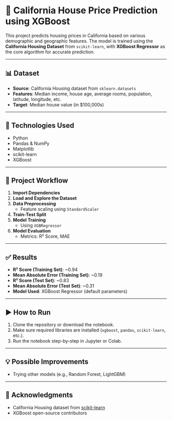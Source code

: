 # 🏡 California House Price Prediction using XGBoost

This project predicts housing prices in California based on various demographic and geographic features. The model is trained using the **California Housing Dataset** from `scikit-learn`, with **XGBoost Regressor** as the core algorithm for accurate prediction.

---

## 📊 Dataset

- **Source**: California Housing dataset from `sklearn.datasets`
- **Features**: Median income, house age, average rooms, population, latitude, longitude, etc.
- **Target**: Median house value (in $100,000s)

---

## 🧰 Technologies Used

- Python
- Pandas & NumPy
- Matplotlib
- scikit-learn
- XGBoost

---

## 🚀 Project Workflow

1. **Import Dependencies**
2. **Load and Explore the Dataset**
3. **Data Preprocessing**
   - Feature scaling using `StandardScaler`
4. **Train-Test Split**
5. **Model Training**
   - Using `XGBRegressor`
6. **Model Evaluation**
   - Metrics: R² Score, MAE

---

## ✅ Results

- **R² Score (Training Set)**: ~0.94
- **Mean Absolute Error (Training Set)**: ~0.19
- **R² Score (Test Set)**: ~0.83
- **Mean Absolute Error (Test Set)**: ~0.31
- **Model Used**: XGBoost Regressor (default parameters)

---

## ▶️ How to Run

1. Clone the repository or download the notebook.
2. Make sure required libraries are installed (`xgboost`, `pandas`, `scikit-learn`, etc.).
3. Run the notebook step-by-step in Jupyter or Colab.

---

## 💡 Possible Improvements

- Trying other models (e.g., Random Forest, LightGBM)

---

## 🙏 Acknowledgments

- California Housing dataset from [scikit-learn](https://scikit-learn.org/)
- XGBoost open-source contributors
